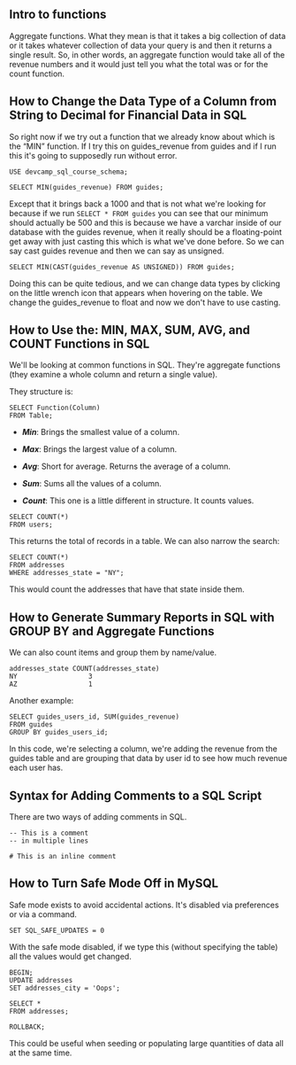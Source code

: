 ## Intro to functions

Aggregate functions. What they mean is that it takes a big collection of data or it takes whatever collection of data your query is and then it returns a single result. So, in other words, an aggregate function would take all of the revenue numbers and it would just tell you what the total was or for the count function.

## How to Change the Data Type of a Column from String to Decimal for Financial Data in SQL

So right now if we try out a function that we already know about which is the “MIN” function. If I try this on guides_revenue from guides and if I run this it's going to supposedly run without error. 

```
USE devcamp_sql_course_schema;

SELECT MIN(guides_revenue) FROM guides;
```

Except that it brings back a 1000 and that is not what we're looking for because if we run ``SELECT * FROM guides`` you can see that our minimum should actually be 500 and this is because we have a varchar inside of our database with the guides revenue, when it really should be a floating-point get away with just casting this which is what we've done before. So we can say cast guides revenue and then we can say as unsigned.

```
SELECT MIN(CAST(guides_revenue AS UNSIGNED)) FROM guides;
```

Doing this can be quite tedious, and we can change data types by clicking on the little wrench icon that appears when hovering on the table. We change the guides_revenue to float and now we don't have to use casting.

## How to Use the: MIN, MAX, SUM, AVG, and COUNT Functions in SQL

We'll be looking at common functions in SQL. They're aggregate functions (they examine a whole column and return a single value).

They structure is:

```
SELECT Function(Column)
FROM Table;
```

* ***Min***: Brings the smallest value of a column. 

* ***Max***: Brings the largest value of a column. 

* ***Avg***: Short for average. Returns the average of a column.

* ***Sum***: Sums all the values of a column.

* ***Count***: This one is a little different in structure. It counts values.

```
SELECT COUNT(*)
FROM users;
```

This returns the total of records in a table. We can also narrow the search:

```
SELECT COUNT(*)
FROM addresses
WHERE addresses_state = "NY";
```

This would count the addresses that have that state inside them.

## How to Generate Summary Reports in SQL with GROUP BY and Aggregate Functions

We can also count items and group them by name/value. 

```
addresses_state	COUNT(addresses_state)
NY	                3
AZ	                1
```

Another example:

```
SELECT guides_users_id, SUM(guides_revenue)
FROM guides
GROUP BY guides_users_id;
```

In this code, we're selecting a column, we're adding the revenue from the guides table and are grouping that data by user id to see how much revenue each user has.

## Syntax for Adding Comments to a SQL Script

There are two ways of adding comments in SQL.

```
-- This is a comment
-- in multiple lines

# This is an inline comment
```

## How to Turn Safe Mode Off in MySQL

Safe mode exists to avoid accidental actions. It's disabled via preferences or via a command.

```
SET SQL_SAFE_UPDATES = 0
```

With the safe mode disabled, if we type this (without specifying the table) all the values would get changed.

```
BEGIN;
UPDATE addresses
SET addresses_city = 'Oops';

SELECT *
FROM addresses;

ROLLBACK;
```

This could be useful when seeding or populating large quantities of data all at the same time.
